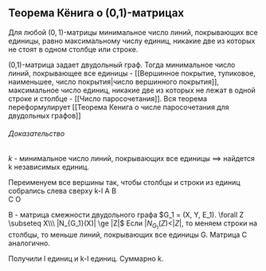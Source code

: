 
## Теорема Кёнига о (0,1)-матрицах
Для любой $(0,1)$-матрицы минимальное число линий, покрывающих все единицы, равно максимальному числу единиц, никакие две из которых не стоят в одном столбце или строке.

(0,1)-матрица задает двудольный граф.
Тогда минимальное число линий, покрывающее все единицы - [[Вершинное покрытие, тупиковое, наименьшее, число покрытия|число вершинного покрытия]], максимальное число единиц, никакие две из которых не лежат в одной строке и столбце - [[Число паросочетания]]. Вся теорема переформулирует [[Теорема Кенига о числе паросочетания для двудольных графов]]

###### Доказательство
$k$ - минимальное число линий, покрывающих все единицы $\implies$ найдется k независимых единиц.

Переименуем все вершины так, чтобы столбцы и строки из единиц собрались слева сверху
 k-l
 A B	
 C O
 
 B - матрица смежности двудольного графа $G_1 = (X, Y, E_1). \forall Z \subseteq X\\\ |N_{G_1}(X)| \ge |Z|$
 Если $|N_{G_1}(Z) < |Z|$, то меняем строки на столбцы, то меньше линий, покрывающих все единицы G.
 Матрица C аналогично.
 
Получили l единиц и k-l единиц. Суммарно k.
